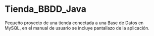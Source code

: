 # Tienda_BBDD_Java
Pequeño proyecto de una tienda conectada a una Base de Datos en MySQL, en el manual de usuario se incluye pantallazo de la aplicación.

